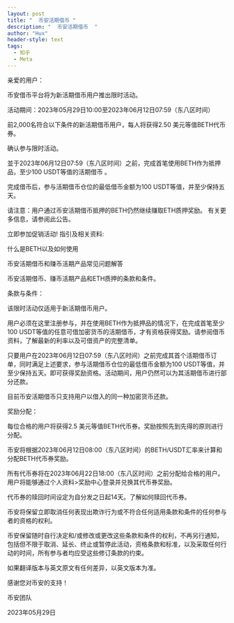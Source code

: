 ```yaml
---
layout: post
title: "  币安活期借币 "
description: "  币安活期借币  "
author: "Hux"
header-style: text
tags:
  - 知乎
  - Meta
---
```


亲爱的用户：

币安借币平台将为新活期借币用户推出限时活动。

活动期间：2023年05月29日10:00至2023年06月12日07:59（东八区时间）

前2,000名符合以下条件的新活期借币用户，每人将获得2.50 美元等值BETH代币券。

确认参与限时活动。

並于2023年06月12日07:59（东八区时间）之前，完成首笔使用BETH作为抵押品，至少100 USDT等值的活期借币 。

完成借币后，参与活期借币仓位的最低借币金额为100 USDT等值，并至少保持五天。

请注意：用户通过币安活期借币抵押的BETH仍然继续赚取ETH质押奖励。 有关更多信息，请参阅此公告。

立即参加促销活动!
指引及相关资料:

什么是BETH以及如何使用

币安活期借币和赚币活期产品常见问题解答

币安活期借币、赚币活期产品和ETH质押的条款和条件。

条款与条件：

该限时活动仅适用于新活期借币用户。

用户必须在这里注册参与，并在使用BETH作为抵押品的情况下，在完成首笔至少100 USDT等值的任意可借加密货币的活期借币，才有资格获得奖励。请参阅借币资料，了解最新的利率以及可借资产的完整清单。

只要用户在2023年06月12日07:59（东八区时间）之前完成其首个活期借币订单，同时满足上述要求，参与活期借币仓位的最低借币金额为100 USDT等值，并至少保持五天。即可获得奖励资格。活动期间，用户仍然可以为其活期借币进行部分还款。

目前币安活期借币只支持用户以借入的同一种加密货币还款。

奖励分配：

每位合格的用户将获得2.5 美元等值BETH代币券。奖励按照先到先得的原则进行分配。

币安将根据2023年06月12日08:00（东八区时间）的BETH/USDT汇率来计算和分配BETH代币券奖励。

所有代币券将在2023年06月22日18:00（东八区时间）之前分配给合格的用户。用户将能够通过个人资料>奖励中心登录并兑换其代币券奖励。

代币券的赎回时间设定为自分发之日起14天。了解如何赎回代币券。

币安将保留立即取消任何表现出欺诈行为或不符合任何适用条款和条件的任何参与者的资格的权利。

币安保留随时自行决定和/或修改或更改这些条款和条件的权利，不再另行通知，包括但不限于取消、延长、终止或暂停此活动，资格条款和标准，以及采取任何行动的时间，所有参与者均应受这些修订条款的约束。

如果翻译版本与英文原文有任何差异，以英文版本为准。

感谢您对币安的支持！

币安团队

2023年05月29日
